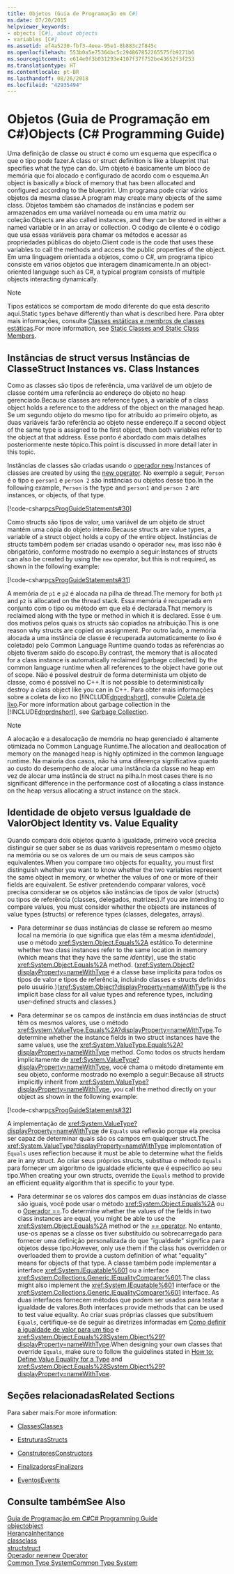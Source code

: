 ```yaml
---
title: Objetos (Guia de Programação em C#)
ms.date: 07/20/2015
helpviewer_keywords:
- objects [C#], about objects
- variables [C#]
ms.assetid: af4a5230-fbf3-4eea-95e1-8b883c2f845c
ms.openlocfilehash: 553b0a5e75364bc5c294867852265575fb9271b6
ms.sourcegitcommit: e614e0f3b031293e4107f37f752be43652f3f253
ms.translationtype: HT
ms.contentlocale: pt-BR
ms.lasthandoff: 08/26/2018
ms.locfileid: "42935494"
---
```

# <a name="objects-c-programming-guide"></a><span data-ttu-id="8100f-102">Objetos (Guia de Programação em C#)</span><span class="sxs-lookup"><span data-stu-id="8100f-102">Objects (C# Programming Guide)</span></span>
<span data-ttu-id="8100f-103">Uma definição de classe ou struct é como um esquema que especifica o que o tipo pode fazer.</span><span class="sxs-lookup"><span data-stu-id="8100f-103">A class or struct definition is like a blueprint that specifies what the type can do.</span></span> <span data-ttu-id="8100f-104">Um objeto é basicamente um bloco de memória que foi alocado e configurado de acordo com o esquema.</span><span class="sxs-lookup"><span data-stu-id="8100f-104">An object is basically a block of memory that has been allocated and configured according to the blueprint.</span></span> <span data-ttu-id="8100f-105">Um programa pode criar vários objetos da mesma classe.</span><span class="sxs-lookup"><span data-stu-id="8100f-105">A program may create many objects of the same class.</span></span> <span data-ttu-id="8100f-106">Objetos também são chamados de instâncias e podem ser armazenados em uma variável nomeada ou em uma matriz ou coleção.</span><span class="sxs-lookup"><span data-stu-id="8100f-106">Objects are also called instances, and they can be stored in either a named variable or in an array or collection.</span></span> <span data-ttu-id="8100f-107">O código de cliente é o código que usa essas variáveis para chamar os métodos e acessar as propriedades públicas do objeto.</span><span class="sxs-lookup"><span data-stu-id="8100f-107">Client code is the code that uses these variables to call the methods and access the public properties of the object.</span></span> <span data-ttu-id="8100f-108">Em uma linguagem orientada a objetos, como o C#, um programa típico consiste em vários objetos que interagem dinamicamente.</span><span class="sxs-lookup"><span data-stu-id="8100f-108">In an object-oriented language such as C#, a typical program consists of multiple objects interacting dynamically.</span></span>  
  
> [!NOTE]
>  <span data-ttu-id="8100f-109">Tipos estáticos se comportam de modo diferente do que está descrito aqui.</span><span class="sxs-lookup"><span data-stu-id="8100f-109">Static types behave differently than what is described here.</span></span> <span data-ttu-id="8100f-110">Para obter mais informações, consulte [Classes estáticas e membros de classes estáticas](../../../csharp/programming-guide/classes-and-structs/static-classes-and-static-class-members.md).</span><span class="sxs-lookup"><span data-stu-id="8100f-110">For more information, see [Static Classes and Static Class Members](../../../csharp/programming-guide/classes-and-structs/static-classes-and-static-class-members.md).</span></span>  
  
## <a name="struct-instances-vs-class-instances"></a><span data-ttu-id="8100f-111">Instâncias de struct versus Instâncias de Classe</span><span class="sxs-lookup"><span data-stu-id="8100f-111">Struct Instances vs. Class Instances</span></span>  
 <span data-ttu-id="8100f-112">Como as classes são tipos de referência, uma variável de um objeto de classe contém uma referência ao endereço do objeto no heap gerenciado.</span><span class="sxs-lookup"><span data-stu-id="8100f-112">Because classes are reference types, a variable of a class object holds a reference to the address of the object on the managed heap.</span></span> <span data-ttu-id="8100f-113">Se um segundo objeto do mesmo tipo for atribuído ao primeiro objeto, as duas variáveis farão referência ao objeto nesse endereço.</span><span class="sxs-lookup"><span data-stu-id="8100f-113">If a second object of the same type is assigned to the first object, then both variables refer to the object at that address.</span></span> <span data-ttu-id="8100f-114">Esse ponto é abordado com mais detalhes posteriormente neste tópico.</span><span class="sxs-lookup"><span data-stu-id="8100f-114">This point is discussed in more detail later in this topic.</span></span>  
  
 <span data-ttu-id="8100f-115">Instâncias de classes são criadas usando o [operador new](../../../csharp/language-reference/keywords/new-operator.md).</span><span class="sxs-lookup"><span data-stu-id="8100f-115">Instances of classes are created by using the [new operator](../../../csharp/language-reference/keywords/new-operator.md).</span></span> <span data-ttu-id="8100f-116">No exemplo a seguir, `Person` é o tipo e `person1` e `person 2` são instâncias ou objetos desse tipo.</span><span class="sxs-lookup"><span data-stu-id="8100f-116">In the following example, `Person` is the type and `person1` and `person 2` are instances, or objects, of that type.</span></span>  
  
 [!code-csharp[csProgGuideStatements#30](../../../csharp/programming-guide/classes-and-structs/codesnippet/CSharp/objects_1.cs)]  
  
 <span data-ttu-id="8100f-117">Como structs são tipos de valor, uma variável de um objeto de struct mantém uma cópia do objeto inteiro.</span><span class="sxs-lookup"><span data-stu-id="8100f-117">Because structs are value types, a variable of a struct object holds a copy of the entire object.</span></span> <span data-ttu-id="8100f-118">Instâncias de structs também podem ser criadas usando o operador `new`, mas isso não é obrigatório, conforme mostrado no exemplo a seguir:</span><span class="sxs-lookup"><span data-stu-id="8100f-118">Instances of structs can also be created by using the `new` operator, but this is not required, as shown in the following example:</span></span>  
  
 [!code-csharp[csProgGuideStatements#31](../../../csharp/programming-guide/classes-and-structs/codesnippet/CSharp/objects_2.cs)]  
  
 <span data-ttu-id="8100f-119">A memória de `p1` e `p2` é alocada na pilha de thread.</span><span class="sxs-lookup"><span data-stu-id="8100f-119">The memory for both `p1` and `p2` is allocated on the thread stack.</span></span> <span data-ttu-id="8100f-120">Essa memória é recuperada em conjunto com o tipo ou método em que ela é declarada.</span><span class="sxs-lookup"><span data-stu-id="8100f-120">That memory is reclaimed along with the type or method in which it is declared.</span></span> <span data-ttu-id="8100f-121">Esse é um dos motivos pelos quais os structs são copiados na atribuição.</span><span class="sxs-lookup"><span data-stu-id="8100f-121">This is one reason why structs are copied on assignment.</span></span> <span data-ttu-id="8100f-122">Por outro lado, a memória alocada a uma instância de classe é recuperada automaticamente (o lixo é coletado) pelo Common Language Runtime quando todas as referências ao objeto tiveram saído do escopo.</span><span class="sxs-lookup"><span data-stu-id="8100f-122">By contrast, the memory that is allocated for a class instance is automatically reclaimed (garbage collected) by the common language runtime when all references to the object have gone out of scope.</span></span> <span data-ttu-id="8100f-123">Não é possível destruir de forma determinista um objeto de classe, como é possível no C++.</span><span class="sxs-lookup"><span data-stu-id="8100f-123">It is not possible to deterministically destroy a class object like you can in C++.</span></span> <span data-ttu-id="8100f-124">Para obter mais informações sobre a coleta de lixo no [!INCLUDE[dnprdnshort](~/includes/dnprdnshort-md.md)], consulte [Coleta de lixo](../../../standard/garbage-collection/index.md).</span><span class="sxs-lookup"><span data-stu-id="8100f-124">For more information about garbage collection in the [!INCLUDE[dnprdnshort](~/includes/dnprdnshort-md.md)], see [Garbage Collection](../../../standard/garbage-collection/index.md).</span></span>  
  
> [!NOTE]
>  <span data-ttu-id="8100f-125">A alocação e a desalocação de memória no heap gerenciado é altamente otimizada no Common Language Runtime.</span><span class="sxs-lookup"><span data-stu-id="8100f-125">The allocation and deallocation of memory on the managed heap is highly optimized in the common language runtime.</span></span> <span data-ttu-id="8100f-126">Na maioria dos casos, não há uma diferença significativa quanto ao custo do desempenho de alocar uma instância da classe no heap em vez de alocar uma instância de struct na pilha.</span><span class="sxs-lookup"><span data-stu-id="8100f-126">In most cases there is no significant difference in the performance cost of allocating a class instance on the heap versus allocating a struct instance on the stack.</span></span>  
  
## <a name="object-identity-vs-value-equality"></a><span data-ttu-id="8100f-127">Identidade de objeto versus Igualdade de Valor</span><span class="sxs-lookup"><span data-stu-id="8100f-127">Object Identity vs. Value Equality</span></span>  
 <span data-ttu-id="8100f-128">Quando compara dois objetos quanto à igualdade, primeiro você precisa distinguir se quer saber se as duas variáveis representam o mesmo objeto na memória ou se os valores de um ou mais de seus campos são equivalentes.</span><span class="sxs-lookup"><span data-stu-id="8100f-128">When you compare two objects for equality, you must first distinguish whether you want to know whether the two variables represent the same object in memory, or whether the values of one or more of their fields are equivalent.</span></span> <span data-ttu-id="8100f-129">Se estiver pretendendo comparar valores, você precisa considerar se os objetos são instâncias de tipos de valor (structs) ou tipos de referência (classes, delegados, matrizes).</span><span class="sxs-lookup"><span data-stu-id="8100f-129">If you are intending to compare values, you must consider whether the objects are instances of value types (structs) or reference types (classes, delegates, arrays).</span></span>  
  
-   <span data-ttu-id="8100f-130">Para determinar se duas instâncias de classe se referem ao mesmo local na memória (o que significa que elas têm a mesma *identidade*), use o método <xref:System.Object.Equals%2A> estático.</span><span class="sxs-lookup"><span data-stu-id="8100f-130">To determine whether two class instances refer to the same location in memory (which means that they have the same *identity*), use the static <xref:System.Object.Equals%2A> method.</span></span> <span data-ttu-id="8100f-131">(<xref:System.Object?displayProperty=nameWithType> é a classe base implícita para todos os tipos de valor e tipos de referência, incluindo classes e structs definidos pelo usuário.)</span><span class="sxs-lookup"><span data-stu-id="8100f-131">(<xref:System.Object?displayProperty=nameWithType> is the implicit base class for all value types and reference types, including user-defined structs and classes.)</span></span>  
  
-   <span data-ttu-id="8100f-132">Para determinar se os campos de instância em duas instâncias de struct têm os mesmos valores, use o método <xref:System.ValueType.Equals%2A?displayProperty=nameWithType>.</span><span class="sxs-lookup"><span data-stu-id="8100f-132">To determine whether the instance fields in two struct instances have the same values, use the <xref:System.ValueType.Equals%2A?displayProperty=nameWithType> method.</span></span> <span data-ttu-id="8100f-133">Como todos os structs herdam implicitamente de <xref:System.ValueType?displayProperty=nameWithType>, você chama o método diretamente em seu objeto, conforme mostrado no exemplo a seguir:</span><span class="sxs-lookup"><span data-stu-id="8100f-133">Because all structs implicitly inherit from <xref:System.ValueType?displayProperty=nameWithType>, you call the method directly on your object as shown in the following example:</span></span>  
  
 [!code-csharp[csProgGuideStatements#32](../../../csharp/programming-guide/classes-and-structs/codesnippet/CSharp/objects_3.cs)]  
  
 <span data-ttu-id="8100f-134">A implementação de <xref:System.ValueType?displayProperty=nameWithType> de `Equals` usa reflexão porque ela precisa ser capaz de determinar quais são os campos em qualquer struct.</span><span class="sxs-lookup"><span data-stu-id="8100f-134">The <xref:System.ValueType?displayProperty=nameWithType> implementation of `Equals` uses reflection because it must be able to determine what the fields are in any struct.</span></span> <span data-ttu-id="8100f-135">Ao criar seus próprios structs, substitua o método `Equals` para fornecer um algoritmo de igualdade eficiente que é específico ao seu tipo.</span><span class="sxs-lookup"><span data-stu-id="8100f-135">When creating your own structs, override the `Equals` method to provide an efficient equality algorithm that is specific to your type.</span></span>  
  
-   <span data-ttu-id="8100f-136">Para determinar se os valores dos campos em duas instâncias de classe são iguais, você pode usar o método <xref:System.Object.Equals%2A> ou o [Operador ==](../../../csharp/language-reference/operators/equality-comparison-operator.md).</span><span class="sxs-lookup"><span data-stu-id="8100f-136">To determine whether the values of the fields in two class instances are equal, you might be able to use the <xref:System.Object.Equals%2A> method or the [== operator](../../../csharp/language-reference/operators/equality-comparison-operator.md).</span></span> <span data-ttu-id="8100f-137">No entanto, use-os apenas se a classe os tiver substituído ou sobrecarregado para fornecer uma definição personalizada do que "igualdade" significa para objetos desse tipo.</span><span class="sxs-lookup"><span data-stu-id="8100f-137">However, only use them if the class has overridden or overloaded them to provide a custom definition of what "equality" means for objects of that type.</span></span> <span data-ttu-id="8100f-138">A classe também pode implementar a interface <xref:System.IEquatable%601> ou a interface <xref:System.Collections.Generic.IEqualityComparer%601>.</span><span class="sxs-lookup"><span data-stu-id="8100f-138">The class might also implement the <xref:System.IEquatable%601> interface or the <xref:System.Collections.Generic.IEqualityComparer%601> interface.</span></span> <span data-ttu-id="8100f-139">As duas interfaces fornecem métodos que podem ser usados para testar a igualdade de valores.</span><span class="sxs-lookup"><span data-stu-id="8100f-139">Both interfaces provide methods that can be used to test value equality.</span></span> <span data-ttu-id="8100f-140">Ao criar suas próprias classes que substituem `Equals`, certifique-se de seguir as diretrizes informadas em [Como definir a igualdade de valor para um tipo](../../../csharp/programming-guide/statements-expressions-operators/how-to-define-value-equality-for-a-type.md) e <xref:System.Object.Equals%28System.Object%29?displayProperty=nameWithType>.</span><span class="sxs-lookup"><span data-stu-id="8100f-140">When designing your own classes that override `Equals`, make sure to follow the guidelines stated in [How to: Define Value Equality for a Type](../../../csharp/programming-guide/statements-expressions-operators/how-to-define-value-equality-for-a-type.md) and <xref:System.Object.Equals%28System.Object%29?displayProperty=nameWithType>.</span></span>  
  
## <a name="related-sections"></a><span data-ttu-id="8100f-141">Seções relacionadas</span><span class="sxs-lookup"><span data-stu-id="8100f-141">Related Sections</span></span>  
 <span data-ttu-id="8100f-142">Para saber mais:</span><span class="sxs-lookup"><span data-stu-id="8100f-142">For more information:</span></span>  
  
-   [<span data-ttu-id="8100f-143">Classes</span><span class="sxs-lookup"><span data-stu-id="8100f-143">Classes</span></span>](../../../csharp/programming-guide/classes-and-structs/classes.md)  
  
-   [<span data-ttu-id="8100f-144">Estruturas</span><span class="sxs-lookup"><span data-stu-id="8100f-144">Structs</span></span>](../../../csharp/programming-guide/classes-and-structs/structs.md)  
  
-   [<span data-ttu-id="8100f-145">Construtores</span><span class="sxs-lookup"><span data-stu-id="8100f-145">Constructors</span></span>](../../../csharp/programming-guide/classes-and-structs/constructors.md)  
  
-   [<span data-ttu-id="8100f-146">Finalizadores</span><span class="sxs-lookup"><span data-stu-id="8100f-146">Finalizers</span></span>](../../../csharp/programming-guide/classes-and-structs/destructors.md)  
  
-   [<span data-ttu-id="8100f-147">Eventos</span><span class="sxs-lookup"><span data-stu-id="8100f-147">Events</span></span>](../../../csharp/programming-guide/events/index.md)  
  
## <a name="see-also"></a><span data-ttu-id="8100f-148">Consulte também</span><span class="sxs-lookup"><span data-stu-id="8100f-148">See Also</span></span>  
 [<span data-ttu-id="8100f-149">Guia de Programação em C#</span><span class="sxs-lookup"><span data-stu-id="8100f-149">C# Programming Guide</span></span>](../../../csharp/programming-guide/index.md)  
 [<span data-ttu-id="8100f-150">object</span><span class="sxs-lookup"><span data-stu-id="8100f-150">object</span></span>](../../../csharp/language-reference/keywords/object.md)  
 [<span data-ttu-id="8100f-151">Herança</span><span class="sxs-lookup"><span data-stu-id="8100f-151">Inheritance</span></span>](../../../csharp/programming-guide/classes-and-structs/inheritance.md)  
 [<span data-ttu-id="8100f-152">class</span><span class="sxs-lookup"><span data-stu-id="8100f-152">class</span></span>](../../../csharp/language-reference/keywords/class.md)  
 [<span data-ttu-id="8100f-153">struct</span><span class="sxs-lookup"><span data-stu-id="8100f-153">struct</span></span>](../../../csharp/language-reference/keywords/struct.md)  
 [<span data-ttu-id="8100f-154">Operador new</span><span class="sxs-lookup"><span data-stu-id="8100f-154">new Operator</span></span>](../../../csharp/language-reference/keywords/new-operator.md)  
 [<span data-ttu-id="8100f-155">Common Type System</span><span class="sxs-lookup"><span data-stu-id="8100f-155">Common Type System</span></span>](../../../standard/base-types/common-type-system.md)
